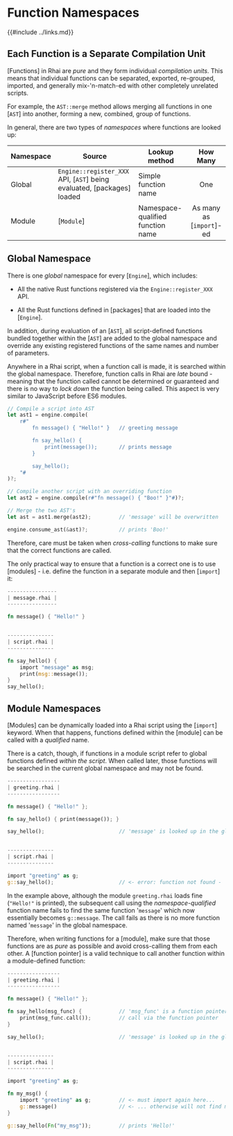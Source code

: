Function Namespaces
==================

{{#include ../links.md}}

Each Function is a Separate Compilation Unit
-------------------------------------------

[Functions] in Rhai are _pure_ and they form individual _compilation units_.
This means that individual functions can be separated, exported, re-grouped, imported,
and generally mix-'n-match-ed with other completely unrelated scripts.

For example, the `AST::merge` method allows merging all functions in one [`AST`] into another,
forming a new, combined, group of functions.

In general, there are two types of _namespaces_ where functions are looked up:

| Namespace | Source                                                                 | Lookup method                     |         How Many         |
| --------- | ---------------------------------------------------------------------- | --------------------------------- | :----------------------: |
| Global    | `Engine::register_XXX` API, [`AST`] being evaluated, [packages] loaded | Simple function name              |           One            |
| Module    | [`Module`]                                                             | Namespace-qualified function name | As many as [`import`]-ed |


Global Namespace
----------------

There is one _global_ namespace for every [`Engine`], which includes:

* All the native Rust functions registered via the `Engine::register_XXX` API.

* All the Rust functions defined in [packages] that are loaded into the [`Engine`].

In addition, during evaluation of an [`AST`], all script-defined functions bundled together within
the [`AST`] are added to the global namespace and override any existing registered functions of
the same names and number of parameters.

Anywhere in a Rhai script, when a function call is made, it is searched within the global namespace.
Therefore, function calls in Rhai are _late_ bound - meaning that the function called cannot be
determined or guaranteed and there is no way to _lock down_ the function being called.
This aspect is very similar to JavaScript before ES6 modules.

```rust
// Compile a script into AST
let ast1 = engine.compile(
    r#"
        fn message() { "Hello!" }   // greeting message

        fn say_hello() {
            print(message());       // prints message
        }

        say_hello();
    "#
)?;

// Compile another script with an overriding function
let ast2 = engine.compile(r#"fn message() { "Boo!" }"#)?;

// Merge the two AST's
let ast = ast1.merge(ast2);         // 'message' will be overwritten

engine.consume_ast(&ast)?;          // prints 'Boo!'
```

Therefore, care must be taken when _cross-calling_ functions to make sure that the correct
functions are called.

The only practical way to ensure that a function is a correct one is to use [modules] -
i.e. define the function in a separate module and then [`import`] it:

```rust
----------------
| message.rhai |
----------------

fn message() { "Hello!" }


---------------
| script.rhai |
---------------

fn say_hello() {
    import "message" as msg;
    print(msg::message());
}
say_hello();
```


Module Namespaces
-----------------

[Modules] can be dynamically loaded into a Rhai script using the [`import`] keyword.
When that happens, functions defined within the [module] can be called with a _qualified_ name.

There is a catch, though, if functions in a module script refer to global functions
defined _within the script_.  When called later, those functions will be searched in the
current global namespace and may not be found.

```rust
-----------------
| greeting.rhai |
-----------------

fn message() { "Hello!" };

fn say_hello() { print(message()); }

say_hello();                        // 'message' is looked up in the global namespace


---------------
| script.rhai |
---------------

import "greeting" as g;
g::say_hello();                     // <- error: function not found - 'message'
```

In the example above, although the module `greeting.rhai` loads fine (`"Hello!"` is printed),
the subsequent call using the _namespace-qualified_ function name fails to find the same function
'`message`' which now essentially becomes `g::message`.  The call fails as there is no more
function named '`message`' in the global namespace.

Therefore, when writing functions for a [module], make sure that those functions are as _pure_
as possible and avoid cross-calling them from each other.  A [function pointer] is a valid technique
to call another function within a module-defined function:

```rust
-----------------
| greeting.rhai |
-----------------

fn message() { "Hello!" };

fn say_hello(msg_func) {            // 'msg_func' is a function pointer
    print(msg_func.call());         // call via the function pointer
}

say_hello();                        // 'message' is looked up in the global namespace


---------------
| script.rhai |
---------------

import "greeting" as g;

fn my_msg() {
    import "greeting" as g;         // <- must import again here...
    g::message()                    // <- ... otherwise will not find module 'g'
}

g::say_hello(Fn("my_msg"));         // prints 'Hello!'
```
